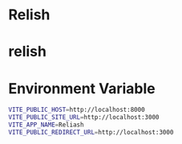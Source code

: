 # Relish
# relish

# Environment Variable
```bash
VITE_PUBLIC_HOST=http://localhost:8000
VITE_PUBLIC_SITE_URL=http://localhost:3000
VITE_APP_NAME=Reliash
VITE_PUBLIC_REDIRECT_URL=http://localhost:3000
```